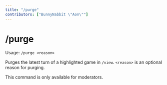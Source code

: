 ```yaml
---
title: "/purge"
contributors: ["BunnyNabbit \"Aon\""]
---
```

# /purge
Usage: `/purge <reason>`

Purges the latest turn of a highlighted game in `/view`. `<reason>` is an optional reason for purging.

This command is only available for moderators.